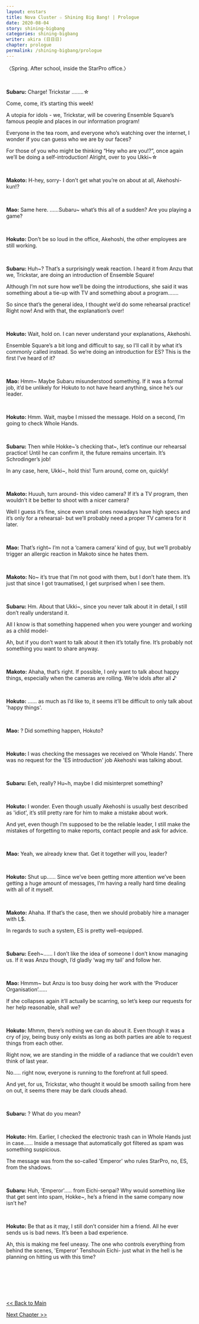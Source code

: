```yaml
---
layout: enstars
title: Nova Cluster ☆ Shining Big Bang! | Prologue
date: 2020-08-04
story: shining-bigbang
categories: shining-bigbang
writer: akira (日日日)
chapter: prologue
permalink: /shining-bigbang/prologue
---
```

〈Spring. After school, inside the StarPro office.〉
<p>&nbsp;</p>

**Subaru:** Charge! Trickstar ……..☆

Come, come, it’s starting this week!

A utopia for idols - we, Trickstar, will be covering Ensemble Square’s famous people and places in our information program!

Everyone in the tea room, and everyone who’s watching over the internet, I wonder if you can guess who we are by our faces?

For those of you who might be thinking “Hey who are you!?”, once again we’ll be doing a self-introduction! Alright, over to you Ukki~☆
<p>&nbsp;</p>

**Makoto:** H-hey, sorry- I don’t get what you’re on about at all, Akehoshi-kun!?
<p>&nbsp;</p>

**Mao:** Same here. …...Subaru~ what’s this all of a sudden? Are you playing a game?
<p>&nbsp;</p>

**Hokuto:** Don’t be so loud in the office, Akehoshi, the other employees are still working.
<p>&nbsp;</p>

**Subaru:** Huh~? That’s a surprisingly weak reaction. I heard it from Anzu that we, Trickstar, are doing an introduction of Ensemble Square!

Although I’m not sure how we’ll be doing the introductions, she said it was something about a tie-up with TV and something about a program…….

So since that’s the general idea, I thought we’d do some rehearsal practice! Right now! And with that, the explanation’s over!
<p>&nbsp;</p>

**Hokuto:** Wait, hold on. I can never understand your explanations, Akehoshi.

Ensemble Square’s a bit long and difficult to say, so I’ll call it by what it’s commonly called instead. So we’re doing an introduction for ES? This is the first I’ve heard of it?
<p>&nbsp;</p>

**Mao:** Hmm~ Maybe Subaru misunderstood something. If it was a formal job, it’d be unlikely for Hokuto to not have heard anything, since he’s our leader.
<p>&nbsp;</p>

**Hokuto:** Hmm. Wait, maybe I missed the message. Hold on a second, I’m going to check Whole Hands.
<p>&nbsp;</p>

**Subaru:** Then while  Hokke~’s checking that~, let’s continue our rehearsal practice! Until he can confirm it, the future remains uncertain. It’s Schrodinger’s job!

In any case, here, Ukki~, hold this! Turn around, come on, quickly!
<p>&nbsp;</p>

**Makoto:** Huuuh, turn around- this video camera? If it’s a TV program, then wouldn’t it be better to shoot with a nicer camera?

Well I guess it’s fine, since even small ones nowadays have high specs and it’s only for a rehearsal- but we’ll probably need a proper TV camera for it later.
<p>&nbsp;</p>

**Mao:** That’s right~ I’m not a ‘camera camera’ kind of guy, but we’ll probably trigger an allergic reaction in Makoto since he hates them.
<p>&nbsp;</p>

**Makoto:** No~ it’s true that I’m not good with them, but I don’t hate them. It’s just that since I got traumatised, I get surprised when I see them.
<p>&nbsp;</p>

**Subaru:** Hm. About that Ukki~, since you never talk about it in detail, I still don’t really understand it.

All I know is that something happened when you were younger and working as a child model-

Ah, but if you don’t want to talk about it then it’s totally fine. It’s probably not something you want to share anyway.
<p>&nbsp;</p>

**Makoto:** Ahaha, that’s right. If possible, I only want to talk about happy things, especially when the cameras are rolling. We’re idols after all ♪
<p>&nbsp;</p>

**Hokuto:** …… as much as I’d like to, it seems it’ll be difficult to only talk about 'happy things'.
<p>&nbsp;</p>

**Mao:** ? Did something happen, Hokuto?
<p>&nbsp;</p>

**Hokuto:** I was checking the messages we received on ‘Whole Hands’. There was no request for the 'ES introduction' job Akehoshi was talking about.
<p>&nbsp;</p>

**Subaru:** Eeh, really? Hu~h, maybe I did misinterpret something?
<p>&nbsp;</p>

**Hokuto:** I wonder. Even though usually Akehoshi is usually best described as 'idiot', it’s still pretty rare for him to make a mistake about work.

And yet, even though I’m supposed to be the reliable leader, I still make the mistakes of forgetting to make reports, contact people and ask for advice.
<p>&nbsp;</p>

**Mao:** Yeah, we already knew that. Get it together will you, leader?
<p>&nbsp;</p>

**Hokuto:** Shut up…… Since we’ve been getting more attention we’ve been getting a huge amount of messages, I’m having a really hard time dealing with all of it myself.
<p>&nbsp;</p>

**Makoto:** Ahaha. If that’s the case, then we should probably hire a manager with L$.

In regards to such a system, ES is pretty well-equipped.
<p>&nbsp;</p>

**Subaru:** Eeeh~...... I don’t like the idea of someone I don’t know managing us. If it was Anzu though, I’d gladly ‘wag my tail’ and follow her.
<p>&nbsp;</p>

**Mao:** Hmmm~ but Anzu is too busy doing her work with the ‘Producer Organisation’......

If she collapses again it’ll actually be scarring, so let’s keep our requests for her help reasonable, shall we?
<p>&nbsp;</p>

**Hokuto:** Mhmm, there’s nothing we can do about it. Even though it was a cry of joy, being busy only exists as long as both parties are able to request things from each other.

Right now, we are standing in the middle of a radiance that we couldn’t even think of last year.

No….. right now, everyone is running to the forefront at full speed.

And yet, for us, Trickstar, who thought it would be smooth sailing from here on out, it seems there may be dark clouds ahead.
<p>&nbsp;</p>

**Subaru:** ? What do you mean?
<p>&nbsp;</p>

**Hokuto:** Hm. Earlier, I checked the electronic trash can in Whole Hands just in case…… Inside a message that automatically got filtered as spam was something suspicious.

The message was from the so-called 'Emperor' who rules StarPro, no, ES, from the shadows.
<p>&nbsp;</p>

**Subaru:** Huh, 'Emperor'..... from Eichi-senpai? Why would something like that get sent into spam, Hokke~, he’s a friend in the same company now isn’t he?
<p>&nbsp;</p>

**Hokuto:** Be that as it may, I still don’t consider him a friend. All he ever sends us is bad news. It’s been a bad experience.

Ah, this is making me feel uneasy. The one who controls everything from behind the scenes, 'Emperor' Tenshouin Eichi- just what in the hell is he planning on hitting us with this time?
<p>&nbsp;</p>
<p>&nbsp;</p>
<p>&nbsp;</p>

<a href="https://kkumakuma.github.io/enstars/shining-bigbang/"> << Back to Main

Next Chapter >>
